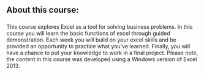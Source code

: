 ## About this course:
###
This course explores Excel as a tool for solving business problems. In this course you will learn the basic functions of excel through guided demonstration. Each week you will build on your excel skills and be provided an opportunity to practice what you’ve learned. Finally, you will have a chance to put your knowledge to work in a final project.  Please note, the content in this course was developed using a Windows version of Excel 2013.  
###
